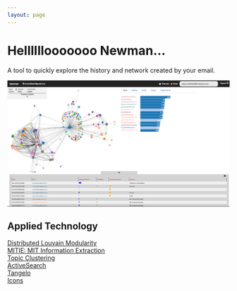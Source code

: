 ```yaml
---
layout: page
---
```


# Hellllllooooooo Newman...
A tool to quickly explore the history and network created by your email.

<img class="expandable" alt="Screenshot" src="img/newman_home.png">  

## Applied Technology
[Distributed Louvain Modularity](https://github.com/Sotera/distributed-louvain-modularity)  
[MITIE: MIT Information Extraction](https://github.com/mitll/MITIE)  
[Topic Clustering](https://github.com/mitll/topic-clustering)  
[ActiveSearch](https://github.com/AutonlabCMU/ActiveSearch)  
[Tangelo](http://tangelo.kitware.com)  
[Icons](https://www.iconfinder.com/iconsets/document-icons-2)  
